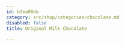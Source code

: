 ```yaml
---
id: b3ea08de
category: src/shop/categories/chocolate.md
disabled: false
title: Original Milk Chocolate

---
```

